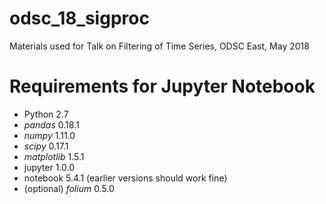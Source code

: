 # odsc_18_sigproc
Materials used for Talk on Filtering of Time Series, ODSC East, May 2018

# Requirements for Jupyter Notebook
* Python 2.7 
* *pandas* 0.18.1
* *numpy* 1.11.0
* *scipy* 0.17.1
* *matplotlib* 1.5.1
* jupyter 1.0.0
* notebook 5.4.1 (earlier versions should work fine)
* (optional) *folium* 0.5.0
